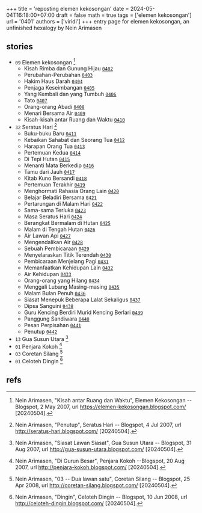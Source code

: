 +++
title = 'reposting elemen kekosongan'
date = 2024-05-04T16:18:00+07:00
draft = false
math = true
tags = ['elemen kekosongan']
url = '0401'
authors = ['viridi']
+++
entry page for elemen kekosongan, an unfinished hexalogy by Nein Arimasen <!--more-->


## stories
+ `09` Elemen kekosongan [^arimasen_2007a]
  - Kisah Rimba dan Gunung Hijau [`0402`](../0402)
  - Perubahan-Perubahan [`0403`](../0403)
  - Hakim Haus Darah [`0404`](../0404)
  - Penjaga Keseimbangan [`0405`](../0405)
  - Yang Kembali dan yang Tumbuh [`0406`](../0406)
  - Tato [`0407`](../0407)
  - Orang-orang Abadi [`0408`](../0408)
  - Menari Bersama Air [`0409`](../0409)
  - Kisah-kisah antar Ruang dan Waktu [`0410`](../0410)
+ `32` Seratus Hari [^arimasen_2007b]
  - Buku-buku Baru [`0411`](../0411)
  - Kebaikan Sahabat dan Seorang Tua [`0412`](../0412)
  - Harapan Orang Tua [`0413`](../0413)
  - Pertemuan Kedua [`0414`](../0414)
  - Di Tepi Hutan [`0415`](../0415)
  - Menanti Mata Berkedip [`0416`](../0416)
  - Tamu dari Jauh [`0417`](../0417)
  - Kitab Kuno Bersandi [`0418`](../0418)
  - Pertemuan Terakhir [`0419`](../0419)
  - Menghormati Rahasia Orang Lain [`0420`](../0420)
  - Belajar Beladiri Bersama [`0421`](../0421)
  - Pertarungan di Malam Hari [`0422`](../0422)
  - Sama-sama Terluka [`0423`](../0423)
  - Masa Seratus Hari [`0424`](../0424)
  - Berangkat Bermalam di Hutan [`0425`](../0425)
  - Malam di Tengah Hutan [`0426`](../0426)
  - Air Lawan Api [`0427`](../0427)
  - Mengendalikan Air [`0428`](../0428)
  - Sebuah Pembicaraan [`0429`](../0429)
  - Menyelaraskan Titik Terendah [`0430`](../0430)
  - Pembicaraan Menjelang Pagi [`0431`](../0431)
  - Memanfaatkan Kehidupan Lain [`0432`](../0432)
  - Air Kehidupan [`0433`](../0433)
  - Orang-orang yang Hilang [`0434`](../0434)
  - Menggali Lubang Masing-masing [`0435`](../0435)
  - Malam Bulan Penuh [`0436`](../0436)
  - Siasat Menepuk Beberapa Lalat Sekaligus [`0437`](../047)
  - Dipsa Sanguini [`0438`](../0438)
  - Guru Kencing Berdiri Murid Kencing Berlari [`0439`](../0439)
  - Panggung Sandiwara [`0440`](../0440)
  - Pesan Perpisahan [`0441`](../0441)
  - Penutup [`0442`](../0442)
+ `13` Gua Susun Utara [^arimasen_2007c]
+ `01` Penjara Kokoh [^arimasen_2007d]
+ `03` Coretan Silang [^arimasen_2007e]
+ `01` Celoteh Dingin [^arimasen_2007f]











## refs
[^arimasen_2007a]: Nein Arimasen, "Kisah antar Ruang dan Waktu", Elemen Kekosongan -- Blogspot, 2 May 2007, url https://elemen-kekosongan.blogspot.com/ [20240504].
[^arimasen_2007b]: Nein Arimasen, "Penutup", Seratus Hari -- Blogspot, 4 Jul 2007, url http://seratus-hari.blogspot.com/ [20240504].
[^arimasen_2007c]: Nein Arimasen, "Siasat Lawan Siasat", Gua Susun Utara -- Blogspot, 31 Aug 2007, url http://gua-susun-utara.blogspot.com/ [20240504].
[^arimasen_2007d]: Nein Arimasen, "Di Gurun Besar", Penjara Kokoh --Blogspot, 20 Aug 2007, url http://penjara-kokoh.blogspot.com/ [20240504].
[^arimasen_2007e]: Nein Arimasen, "03 -- Dua lawan satu", Coretan Silang -- Blogspot, 25 Apr 2008, url http://coretan-silang.blogspot.com/ [20240504].
[^arimasen_2007f]: Nein Arimasen, "Dingin", Celoteh Dingin -- Blogspot, 10 Jun 2008, url http://celoteh-dingin.blogspot.com/ [20240504].
